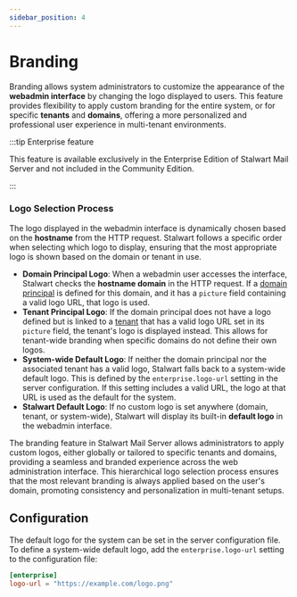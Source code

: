 ```yaml
---
sidebar_position: 4
---
```


# Branding

Branding allows system administrators to customize the appearance of the **webadmin interface** by changing the logo displayed to users. This feature provides flexibility to apply custom branding for the entire system, or for specific **tenants** and **domains**, offering a more personalized and professional user experience in multi-tenant environments.

:::tip Enterprise feature

This feature is available exclusively in the Enterprise Edition of Stalwart Mail Server and not included in the Community Edition.

:::

### Logo Selection Process

The logo displayed in the webadmin interface is dynamically chosen based on the **hostname** from the HTTP request. Stalwart follows a specific order when selecting which logo to display, ensuring that the most appropriate logo is shown based on the domain or tenant in use.

- **Domain Principal Logo**: When a webadmin user accesses the interface, Stalwart checks the **hostname domain** in the HTTP request. If a [domain principal](/docs/auth/principals/domain) is defined for this domain, and it has a `picture` field containing a valid logo URL, that logo is used.
- **Tenant Principal Logo**: If the domain principal does not have a logo defined but is linked to a [tenant](/docs/auth/authorization/tenants) that has a valid logo URL set in its `picture` field, the tenant's logo is displayed instead. This allows for tenant-wide branding when specific domains do not define their own logos.
- **System-wide Default Logo**:  If neither the domain principal nor the associated tenant has a valid logo, Stalwart falls back to a system-wide default logo. This is defined by the `enterprise.logo-url` setting in the server configuration. If this setting includes a valid URL, the logo at that URL is used as the default for the system.
- **Stalwart Default Logo**: If no custom logo is set anywhere (domain, tenant, or system-wide), Stalwart will display its built-in **default logo** in the webadmin interface.

The branding feature in Stalwart Mail Server allows administrators to apply custom logos, either globally or tailored to specific tenants and domains, providing a seamless and branded experience across the web administration interface. This hierarchical logo selection process ensures that the most relevant branding is always applied based on the user's domain, promoting consistency and personalization in multi-tenant setups.

## Configuration

The default logo for the system can be set in the server configuration file. To define a system-wide default logo, add the `enterprise.logo-url` setting to the configuration file:

```toml
[enterprise]
logo-url = "https://example.com/logo.png"
```
